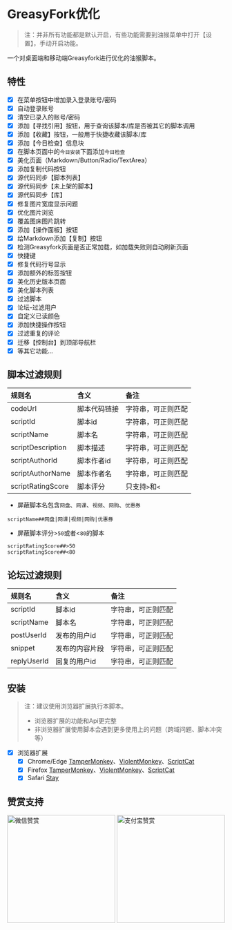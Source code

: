 # GreasyFork优化

> 注：并非所有功能都是默认开启，有些功能需要到油猴菜单中打开【设置】，手动开启功能。
>

一个对桌面端和移动端Greasyfork进行优化的油猴脚本。

## 特性

- [x] 在菜单按钮中增加录入登录账号/密码
- [x] 自动登录账号
- [x] 清空已录入的账号/密码
- [x] 添加【寻找引用】按钮，用于查询该脚本/库是否被其它的脚本调用
- [x] 添加【收藏】按钮，一般用于快捷收藏该脚本/库
- [x] 添加【今日检查】信息块
- [x] 在脚本页面中的`今日安装`下面添加`今日检查`
- [x] 美化页面（Markdown/Button/Radio/TextArea）
- [x] 添加复制代码按钮
- [x] 源代码同步【脚本列表】
- [x] 源代码同步【未上架的脚本】
- [x] 源代码同步【库】
- [x] 修复图片宽度显示问题
- [x] 优化图片浏览
- [x] 覆盖图床图片跳转
- [x] 添加【操作面板】按钮
- [x] 给Markdown添加【复制】按钮
- [x] 检测Greasyfork页面是否正常加载，如加载失败则自动刷新页面
- [x] 快捷键
- [x] 修复代码行号显示
- [x] 添加额外的标签按钮
- [x] 美化历史版本页面
- [x] 美化脚本列表
- [x] 过滤脚本
- [x] 论坛-过滤用户
- [x] 自定义已读颜色
- [x] 添加快捷操作按钮
- [x] 过滤重复的评论
- [x] 迁移【控制台】到顶部导航栏
- [x] 等其它功能...

## 脚本过滤规则

| 规则名            | 含义         | 备注               |
| :---------------- | :----------- | :----------------- |
| codeUrl           | 脚本代码链接 | 字符串，可正则匹配 |
| scriptId          | 脚本id       | 字符串，可正则匹配 |
| scriptName        | 脚本名       | 字符串，可正则匹配 |
| scriptDescription | 脚本描述     | 字符串，可正则匹配 |
| scriptAuthorId    | 脚本作者id   | 字符串，可正则匹配 |
| scriptAuthorName  | 脚本作者名   | 字符串，可正则匹配 |
| scriptRatingScore | 脚本评分     | 只支持`>`和`<`     |

- 屏蔽脚本名包含`网盘`、`网课`、`视频`、`网购`、`优惠券`

```text
scriptName##网盘|网课|视频|网购|优惠券
```

- 屏蔽脚本评分>`50`或者<`80`的脚本

```text
scriptRatingScore##>50
scriptRatingScore##<80
```

## 论坛过滤规则

| 规则名      | 含义           | 备注               |
| :---------- | :------------- | :----------------- |
| scriptId    | 脚本id         | 字符串，可正则匹配 |
| scriptName  | 脚本名         | 字符串，可正则匹配 |
| postUserId  | 发布的用户id   | 字符串，可正则匹配 |
| snippet     | 发布的内容片段 | 字符串，可正则匹配 |
| replyUserId | 回复的用户id   | 字符串，可正则匹配 |

## 安装

> 注：建议使用浏览器扩展执行本脚本。
>
> - 浏览器扩展的功能和Api更完整
> - 非浏览器扩展使用脚本会遇到更多使用上的问题（跨域问题、脚本冲突等）
>

- [x] 浏览器扩展
  - [x] Chrome/Edge [TamperMonkey](https://microsoftedge.microsoft.com/addons/detail/%E7%AF%A1%E6%94%B9%E7%8C%B4/iikmkjmpaadaobahmlepeloendndfphd?hl=zh-CN)、[ViolentMonkey](https://microsoftedge.microsoft.com/addons/detail/%E6%9A%B4%E5%8A%9B%E7%8C%B4/eeagobfjdenkkddmbclomhiblgggliao?hl=zh-CN)、[ScriptCat](https://microsoftedge.microsoft.com/addons/detail/%E8%84%9A%E6%9C%AC%E7%8C%AB/liilgpjgabokdklappibcjfablkpcekh?hl=zh-CN)
  - [x] Firefox [TamperMonkey](https://addons.mozilla.org/zh-CN/firefox/addon/tampermonkey/)、[ViolentMonkey](https://addons.mozilla.org/zh-CN/firefox/addon/violentmonkey/)、[ScriptCat](https://addons.mozilla.org/zh-CN/firefox/addon/scriptcat/)
  - [x] Safari [Stay](https://apps.apple.com/cn/app/stay-for-safari-%E6%B5%8F%E8%A7%88%E5%99%A8%E4%BC%B4%E4%BE%A3/id1591620171)

## 赞赏支持

<img src="https://fastly.jsdelivr.net/gh/WhiteSevs/TamperMonkeyScript/asset/img/wx_zsm.png" alt="微信赞赏" width="250" height="250">
<img src="https://fastly.jsdelivr.net/gh/WhiteSevs/TamperMonkeyScript/asset/img/zfb_skm.png" alt="支付宝赞赏" width="250" height="250">
